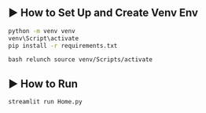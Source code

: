 ## ▶️ How to Set Up and Create Venv Env

```bash
python -m venv venv
venv\Script\activate
pip install -r requirements.txt
```
``bash relunch
source venv/Scripts/activate
``

## ▶️ How to Run
``` bash
streamlit run Home.py
```
